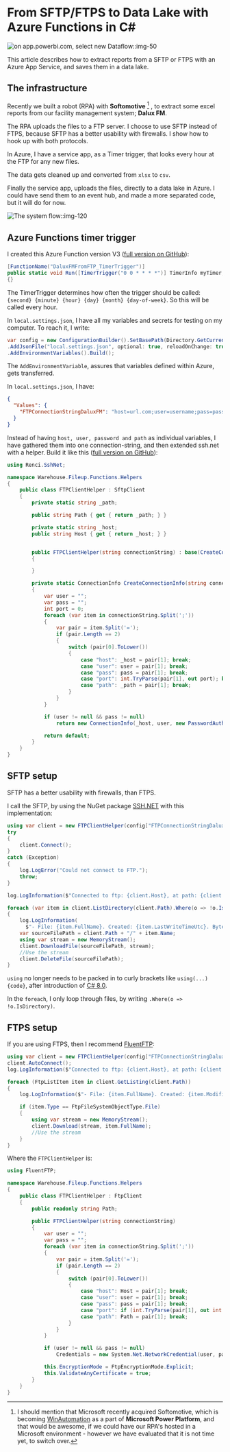 # From SFTP/FTPS to Data Lake with Azure Functions in C#
![on app.powerbi.com, select new Dataflow::img-50](pipes-croped.jpg)

This article describes how to extract reports from a SFTP or FTPS with an Azure App Service, and saves them in a data lake.
<!--more-->

## The infrastructure

Recently we built a robot (RPA) with **Softomotive** [^1] , to extract some excel reports from our facility management system; **Dalux FM**.

The RPA uploads the files to a FTP server. I choose to use SFTP instead of FTPS, because SFTP has a better usability with firewalls. I show how to hook up with both protocols.

In Azure, I have a service app, as a Timer trigger, that looks every hour at the FTP for any new files.

The data gets cleaned up and converted from `xlsx` to `csv`. 

Finally the service app, uploads the files, directly to a data lake in Azure. I could have send them to an event hub, and made a more separated code, but it will do for now.

![The system flow::img-120](flow.drawio.svg)

## Azure Functions timer trigger

I created this Azure Function version V3 ([full version on GitHub](https://github.com/hillerod/Warehouse.Fileup/blob/master/Warehouse.Fileup.Functions/DaluxFMFromFTP/TimerTrigger.cs)):

```csharp
[FunctionName("DaluxFMFromFTP_TimerTrigger")]
public static void Run([TimerTrigger("0 0 * * * *")] TimerInfo myTimer, ILogger log)
{}
```
The TimerTrigger determines how often the trigger should be called: `{second} {minute} {hour} {day} {month} {day-of-week}`. So this will be called every hour.

In `local.settings.json`, I have all my variables and secrets for testing on my computer. To reach it, I write:

```csharp
var config = new ConfigurationBuilder().SetBasePath(Directory.GetCurrentDirectory())
.AddJsonFile("local.settings.json", optional: true, reloadOnChange: true)
.AddEnvironmentVariables().Build();
```
The `AddEnvironmentVariable`, assures that variables defined within Azure, gets transferred.

In `local.settings.json`, I have:
```json
{
  "Values": {
    "FTPConnectionStringDaluxFM": "host=url.com;user=username;pass=password;path=/daluxfm;"
  }
}
```
Instead of having `host, user, password and path` as individual variables, I have gathered them into one connection-string, and then extended ssh.net with a helper. Build it like this ([full version on GitHub](https://github.com/hillerod/Warehouse.Fileup/blob/master/Warehouse.Fileup.Functions/Helpers/FTPClientHelper.cs)):

```csharp
using Renci.SshNet;

namespace Warehouse.Fileup.Functions.Helpers
{
    public class FTPClientHelper : SftpClient
    {
        private static string _path;

        public string Path { get { return _path; } }

        private static string _host;
        public string Host { get { return _host; } }


        public FTPClientHelper(string connectionString) : base(CreateConnectionInfo(connectionString))
        {

        }

        private static ConnectionInfo CreateConnectionInfo(string connectionString)
        {
            var user = "";
            var pass = "";
            int port = 0;
            foreach (var item in connectionString.Split(';'))
            {
                var pair = item.Split('=');
                if (pair.Length == 2)
                {
                    switch (pair[0].ToLower())
                    {
                        case "host": _host = pair[1]; break;
                        case "user": user = pair[1]; break;
                        case "pass": pass = pair[1]; break;
                        case "port": int.TryParse(pair[1], out port); break;
                        case "path": _path = pair[1]; break;
                    }
                }
            }

            if (user != null && pass != null)
                return new ConnectionInfo(_host, user, new PasswordAuthenticationMethod(user, pass));

            return default;
        }
    }
}
```

## SFTP setup

SFTP has a better usability with firewalls, than FTPS.

I call the SFTP, by using the NuGet package [SSH.NET](https://github.com/sshnet/SSH.NET/) with this implementation:

```csharp
using var client = new FTPClientHelper(config["FTPConnectionStringDaluxFM"]);
try
{
    client.Connect();
}
catch (Exception)
{
    log.LogError("Could not connect to FTP.");
    throw;
}

log.LogInformation($"Connected to ftp: {client.Host}, at path: {client.Path}.");

foreach (var item in client.ListDirectory(client.Path).Where(o => !o.IsDirectory))
{
    log.LogInformation(
      $"- File: {item.FullName}. Created: {item.LastWriteTimeUtc}. Bytes: {item.Length}");
    var sourceFilePath = client.Path + "/" + item.Name;
    using var stream = new MemoryStream();
    client.DownloadFile(sourceFilePath, stream);
    //Use the stream
    client.DeleteFile(sourceFilePath);
}
```

`using` no longer needs to be packed in to curly brackets like `using(...){code}`, after introduction of [C# 8.0]("https://docs.microsoft.com/en-us/dotnet/csharp/language-reference/keywords/using-statement").

In the `foreach`, I only loop through files, by writing `.Where(o => !o.IsDirectory)`.

## FTPS setup

If you are using FTPS, then I recommend [FluentFTP]("https://github.com/robinrodricks/FluentFTP"):

```csharp
using var client = new FTPClientHelper(config["FTPConnectionStringDaluxFM"]);
client.AutoConnect();
log.LogInformation($"Connected to ftp: {client.Host}, at path: {client.Path}.");

foreach (FtpListItem item in client.GetListing(client.Path))
{
    log.LogInformation($"- File: {item.FullName}. Created: {item.Modified}. Bytes: {item.Size}");

    if (item.Type == FtpFileSystemObjectType.File)
    {
        using var stream = new MemoryStream();
        client.Download(stream, item.FullName);
        //Use the stream
    }
}
```

Where the `FTPClientHelper` is:

```csharp
using FluentFTP;

namespace Warehouse.Fileup.Functions.Helpers
{
    public class FTPClientHelper : FtpClient
    {
        public readonly string Path;

        public FTPClientHelper(string connectionString)
        {
            var user = "";
            var pass = "";
            foreach (var item in connectionString.Split(';'))
            {
                var pair = item.Split('=');
                if (pair.Length == 2)
                {
                    switch (pair[0].ToLower())
                    {
                        case "host": Host = pair[1]; break;
                        case "user": user = pair[1]; break;
                        case "pass": pass = pair[1]; break;
                        case "port": if (int.TryParse(pair[1], out int port)) Port = port; break;
                        case "path": Path = pair[1]; break;
                    }
                }
            }

            if (user != null && pass != null)
                Credentials = new System.Net.NetworkCredential(user, pass);

            this.EncryptionMode = FtpEncryptionMode.Explicit;
            this.ValidateAnyCertificate = true;
        }
    }
}
```



[^1]: I should mention that Microsoft recently acquired Softomotive, which is becoming [WinAutomation](https://www.youtube.com/watch?v=PAAkCSZUG1c) as a part  of **Microsoft Power Platform**, and that would be awesome, if we could have our RPA's hosted in a Microsoft environment - however we have evaluated that it is not time yet, to switch over.





